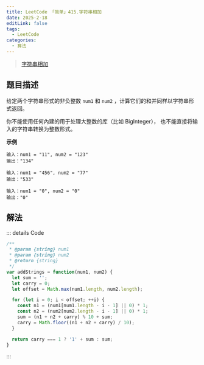 ```yaml
---
title: LeetCode 「简单」415.字符串相加
date: 2025-2-18
editLink: false
tags:
  - LeetCode
categories:
  - 算法
---
```


> [字符串相加](https://leetcode.cn/problems/add-strings/description/)

## 题目描述

给定两个字符串形式的非负整数 `num1` 和 `num2` ，计算它们的和并同样以字符串形式返回。

你不能使用任何內建的用于处理大整数的库（比如 BigInteger）， 也不能直接将输入的字符串转换为整数形式。

**示例**

```
输入：num1 = "11", num2 = "123"
输出："134"

输入：num1 = "456", num2 = "77"
输出："533"

输入：num1 = "0", num2 = "0"
输出："0"
```

## 解法

::: details Code
```js
/**
 * @param {string} num1
 * @param {string} num2
 * @return {string}
 */
var addStrings = function(num1, num2) {
  let sum = '';
  let carry = 0;
  let offset = Math.max(num1.length, num2.length);

  for (let i = 0; i < offset; ++i) {
    const n1 = (num1[num1.length - i - 1] || 0) * 1;
    const n2 = (num2[num2.length - i - 1] || 0) * 1;
    sum = (n1 + n2 + carry) % 10 + sum;
    carry = Math.floor((n1 + n2 + carry) / 10);
  }

  return carry === 1 ? '1' + sum : sum;
}
```
:::
